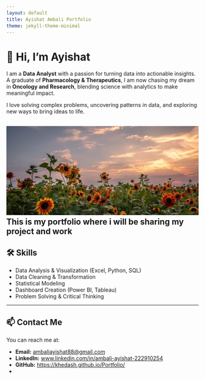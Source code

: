 ```yaml
---
layout: default
title: Ayishat Ambali Portfolio
theme: jekyll-theme-minimal
---
```


# 👋 Hi, I’m Ayishat

I am a **Data Analyst** with a passion for turning data into actionable insights.  
A graduate of **Pharmacology & Therapeutics**, I am now chasing my dream in **Oncology and Research**, blending science with analytics to make meaningful impact.  

I love solving complex problems, uncovering patterns in data, and exploring new ways to bring ideas to life.

![Sunflower](sunflower.jpg)
This is my portfolio where i will be sharing my project and work
---

## 🛠 Skills

- Data Analysis & Visualization (Excel, Python, SQL)  
- Data Cleaning & Transformation  
- Statistical Modeling  
- Dashboard Creation (Power BI, Tableau)  
- Problem Solving & Critical Thinking

---

## 📫 Contact Me

You can reach me at:

- **Email:** ambaliayishat88@gmail.com  
- **LinkedIn:** www.linkedin.com/in/ambali-ayishat-222910254  
- **GitHub:** https://khedash.github.io/Portfolio/
- 










